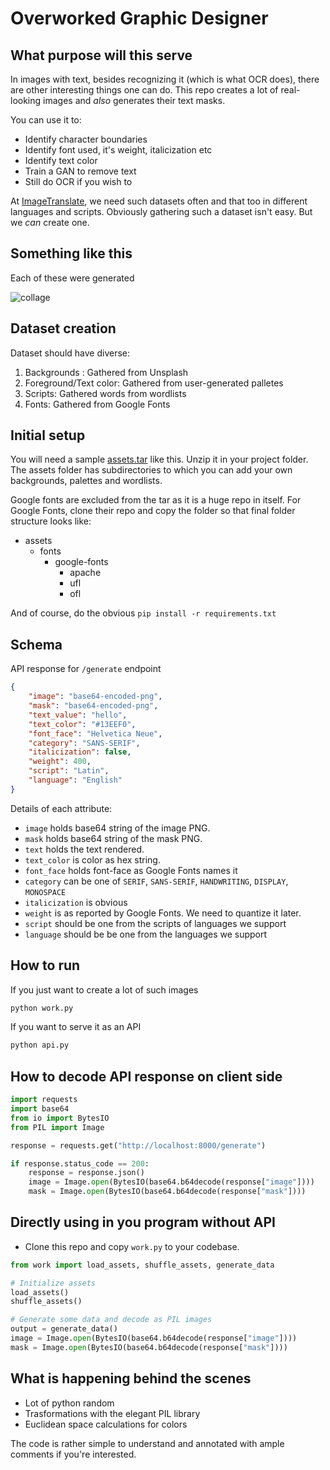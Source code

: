 # Overworked Graphic Designer

## What purpose will this serve

In images with text, besides recognizing it (which is what OCR does), there are other interesting things one can do. This repo creates a lot of real-looking images and *also* generates their text masks.

You can use it to:
- Identify character boundaries
- Identify font used, it's weight, italicization etc
- Identify text color
- Train a GAN to remove text
- Still do OCR if you wish to

At [ImageTranslate](https://www.imagetranslate.com?ref=github), we need such datasets often and that too in different languages and scripts.
Obviously gathering such a dataset isn't easy. But we *can* create one.

## Something like this
Each of these were generated

![collage](https://i.imgur.com/gYYVovp.png)

## Dataset creation

Dataset should have diverse:

1. Backgrounds : Gathered from Unsplash
2. Foreground/Text color: Gathered from user-generated palletes
3. Scripts: Gathered words from wordlists
4. Fonts: Gathered from Google Fonts

## Initial setup

You will need a sample [assets.tar](https://drive.google.com/file/d/14zzjid989dSKFLcLVOZuoj-K0IV1mwN_/view?usp=sharing) like this. Unzip it in your project folder.
The assets folder has subdirectories to which you can add your own backgrounds, palettes and wordlists.

Google fonts are excluded from the tar as it is a huge repo in itself.
For Google Fonts, clone their repo and copy the folder so that final folder structure looks like:

- assets 
    - fonts
        - google-fonts
            - apache
            - ufl
            - ofl

And of course, do the obvious `pip install -r requirements.txt`

## Schema

API response for `/generate` endpoint

```json
{
    "image": "base64-encoded-png",
    "mask": "base64-encoded-png",
    "text_value": "hello",
    "text_color": "#13EEF0",
    "font_face": "Helvetica Neue",
    "category": "SANS-SERIF",
    "italicization": false,
    "weight": 400,
    "script": "Latin",
    "language": "English"
}
```

Details of each attribute:

- `image` holds base64 string of the image PNG.
- `mask` holds base64 string of the mask PNG.
- `text` holds the text rendered.
- `text_color` is color as hex string.
- `font_face` holds font-face as Google Fonts names it
- `category` can be one of `SERIF`, `SANS-SERIF`, `HANDWRITING`, `DISPLAY`, `MONOSPACE`
- `italicization` is obvious
- `weight` is as reported by Google Fonts. We need to quantize it later.
- `script` should be one from the scripts of languages we support
- `language` should be be one from the languages we support


## How to run

If you just want to create a lot of such images
```sh
python work.py
```

If you want to serve it as an API
```sh
python api.py
```

## How to decode API response on client side

```python
import requests
import base64
from io import BytesIO
from PIL import Image

response = requests.get("http://localhost:8000/generate")

if response.status_code == 200:
    response = response.json()
    image = Image.open(BytesIO(base64.b64decode(response["image"])))
    mask = Image.open(BytesIO(base64.b64decode(response["mask"])))
```

## Directly using in you program without API

- Clone this repo and copy `work.py` to your codebase.


```python
from work import load_assets, shuffle_assets, generate_data

# Initialize assets
load_assets()
shuffle_assets()

# Generate some data and decode as PIL images 
output = generate_data()
image = Image.open(BytesIO(base64.b64decode(response["image"])))
mask = Image.open(BytesIO(base64.b64decode(response["mask"])))
```

## What is happening behind the scenes

- Lot of python random
- Trasformations with the elegant PIL library
- Euclidean space calculations for colors

The code is rather simple to understand and annotated with ample comments if you're interested.